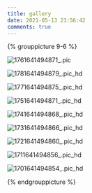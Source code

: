 ```yaml
---
title: gallery
date: 2021-05-13 23:56:42
comments: true	
---
```


{% grouppicture 9-6 %}

![1761641494871_.pic](https://qiniu.dcts.top/typora/202201070251563.jpg)

![1781641494879_.pic_hd](https://qiniu.dcts.top/typora/202201070251600.jpg)

![1771641494875_.pic_hd](https://qiniu.dcts.top/typora/202201070251653.jpg)

![1751641494871_.pic_hd](https://qiniu.dcts.top/typora/202201070251679.jpg)

![1741641494868_.pic_hd](https://qiniu.dcts.top/typora/202201070251742.jpg)

![1731641494866_.pic_hd](https://qiniu.dcts.top/typora/202201070251770.jpg)

![1721641494860_.pic_hd](https://qiniu.dcts.top/typora/202201070251799.jpg)

![1711641494856_.pic_hd](https://qiniu.dcts.top/typora/202201070250831.jpg)

![1701641494854_.pic_hd](https://qiniu.dcts.top/typora/202201070251837.jpg)

{% endgrouppicture %}


